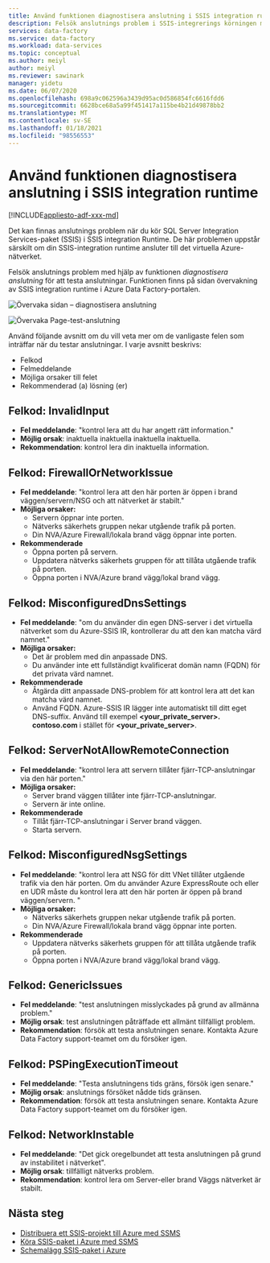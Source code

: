 ```yaml
---
title: Använd funktionen diagnostisera anslutning i SSIS integration runtime
description: Felsök anslutnings problem i SSIS-integrerings körningen med hjälp av funktionen diagnostisera anslutning.
services: data-factory
ms.service: data-factory
ms.workload: data-services
ms.topic: conceptual
ms.author: meiyl
author: meiyl
ms.reviewer: sawinark
manager: yidetu
ms.date: 06/07/2020
ms.openlocfilehash: 698a9c062596a3439d95ac0d586854fc6616fdd6
ms.sourcegitcommit: 6628bce68a5a99f451417a115be4b21d49878bb2
ms.translationtype: MT
ms.contentlocale: sv-SE
ms.lasthandoff: 01/18/2021
ms.locfileid: "98556553"
---
```

# <a name="use-the-diagnose-connectivity-feature-in-the-ssis-integration-runtime"></a>Använd funktionen diagnostisera anslutning i SSIS integration runtime

[!INCLUDE[appliesto-adf-xxx-md](includes/appliesto-adf-xxx-md.md)]

Det kan finnas anslutnings problem när du kör SQL Server Integration Services-paket (SSIS) i SSIS integration Runtime. De här problemen uppstår särskilt om din SSIS-integration runtime ansluter till det virtuella Azure-nätverket.

Felsök anslutnings problem med hjälp av funktionen *diagnostisera anslutning* för att testa anslutningar. Funktionen finns på sidan övervakning av SSIS integration runtime i Azure Data Factory-portalen.

 ![Övervaka sidan – diagnostisera anslutning](media/ssis-integration-runtime-diagnose-connectivity-faq/ssis-monitor-diagnose-connectivity.png)

 ![Övervaka Page-test-anslutning](media/ssis-integration-runtime-diagnose-connectivity-faq/ssis-monitor-test-connection.png)

Använd följande avsnitt om du vill veta mer om de vanligaste felen som inträffar när du testar anslutningar. I varje avsnitt beskrivs:

- Felkod
- Felmeddelande
- Möjliga orsaker till felet
- Rekommenderad (a) lösning (er)

## <a name="error-code-invalidinput"></a>Felkod: InvalidInput

- **Fel meddelande**: "kontrol lera att du har angett rätt information."
- **Möjlig orsak**: inaktuella inaktuella inaktuella inaktuella.
- **Rekommendation**: kontrol lera din inaktuella information.

## <a name="error-code-firewallornetworkissue"></a>Felkod: FirewallOrNetworkIssue

- **Fel meddelande**: "kontrol lera att den här porten är öppen i brand väggen/servern/NSG och att nätverket är stabilt."
- **Möjliga orsaker:**
  - Servern öppnar inte porten.
  - Nätverks säkerhets gruppen nekar utgående trafik på porten.
  - Din NVA/Azure Firewall/lokala brand vägg öppnar inte porten.
- **Rekommenderade**
  - Öppna porten på servern.
  - Uppdatera nätverks säkerhets gruppen för att tillåta utgående trafik på porten.
  - Öppna porten i NVA/Azure brand vägg/lokal brand vägg.

## <a name="error-code-misconfigureddnssettings"></a>Felkod: MisconfiguredDnsSettings

- **Fel meddelande**: "om du använder din egen DNS-server i det virtuella nätverket som du Azure-SSIS IR, kontrollerar du att den kan matcha värd namnet."
- **Möjliga orsaker:**
  -  Det är problem med din anpassade DNS.
  -  Du använder inte ett fullständigt kvalificerat domän namn (FQDN) för det privata värd namnet.
- **Rekommenderade**
  -  Åtgärda ditt anpassade DNS-problem för att kontrol lera att det kan matcha värd namnet.
  -  Använd FQDN. Azure-SSIS IR lägger inte automatiskt till ditt eget DNS-suffix. Använd till exempel **<your_private_server>. contoso.com** i stället för **<your_private_server>**.

## <a name="error-code-servernotallowremoteconnection"></a>Felkod: ServerNotAllowRemoteConnection

- **Fel meddelande**: "kontrol lera att servern tillåter fjärr-TCP-anslutningar via den här porten."
- **Möjliga orsaker:**
  -  Server brand väggen tillåter inte fjärr-TCP-anslutningar.
  -  Servern är inte online.
- **Rekommenderade**
  -  Tillåt fjärr-TCP-anslutningar i Server brand väggen.
  -  Starta servern.
   
## <a name="error-code-misconfigurednsgsettings"></a>Felkod: MisconfiguredNsgSettings

- **Fel meddelande**: "kontrol lera att NSG för ditt VNet tillåter utgående trafik via den här porten. Om du använder Azure ExpressRoute och eller en UDR måste du kontrol lera att den här porten är öppen på brand väggen/servern. "
- **Möjliga orsaker:**
  -  Nätverks säkerhets gruppen nekar utgående trafik på porten.
  -  Din NVA/Azure Firewall/lokala brand vägg öppnar inte porten.
- **Rekommenderade**
  -  Uppdatera nätverks säkerhets gruppen för att tillåta utgående trafik på porten.
  -  Öppna porten i NVA/Azure brand vägg/lokal brand vägg.

## <a name="error-code-genericissues"></a>Felkod: GenericIssues

- **Fel meddelande**: "test anslutningen misslyckades på grund av allmänna problem."
- **Möjlig orsak**: test anslutningen påträffade ett allmänt tillfälligt problem.
- **Rekommendation**: försök att testa anslutningen senare. Kontakta Azure Data Factory support-teamet om du försöker igen.

## <a name="error-code-pspingexecutiontimeout"></a>Felkod: PSPingExecutionTimeout

- **Fel meddelande**: "Testa anslutningens tids gräns, försök igen senare."
- **Möjlig orsak**: anslutnings försöket nådde tids gränsen.
- **Rekommendation**: försök att testa anslutningen senare. Kontakta Azure Data Factory support-teamet om du försöker igen.

## <a name="error-code-networkinstable"></a>Felkod: NetworkInstable

- **Fel meddelande**: "Det gick oregelbundet att testa anslutningen på grund av instabilitet i nätverket".
- **Möjlig orsak**: tillfälligt nätverks problem.
- **Rekommendation**: kontrol lera om Server-eller brand Väggs nätverket är stabilt.

## <a name="next-steps"></a>Nästa steg

- [Distribuera ett SSIS-projekt till Azure med SSMS](/sql/integration-services/ssis-quickstart-deploy-ssms)
- [Köra SSIS-paket i Azure med SSMS](/sql/integration-services/ssis-quickstart-run-ssms)
- [Schemalägg SSIS-paket i Azure](/sql/integration-services/lift-shift/ssis-azure-schedule-packages-ssms)